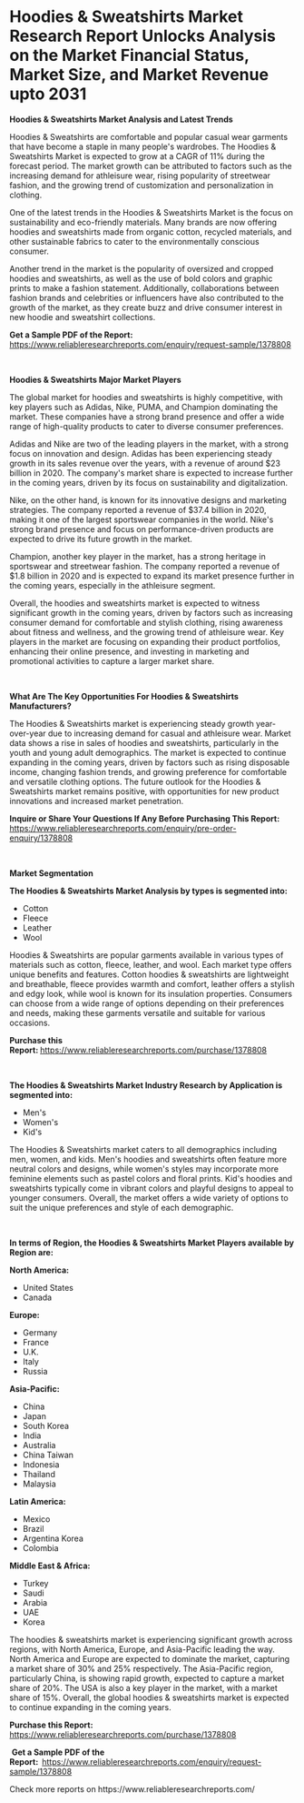 <p><h1>Hoodies & Sweatshirts Market Research Report Unlocks Analysis on the Market Financial Status, Market Size, and Market Revenue upto 2031</h1></p><p><strong>Hoodies & Sweatshirts Market Analysis and Latest Trends</strong></p>
<p><p>Hoodies & Sweatshirts are comfortable and popular casual wear garments that have become a staple in many people's wardrobes. The Hoodies & Sweatshirts Market is expected to grow at a CAGR of 11% during the forecast period. The market growth can be attributed to factors such as the increasing demand for athleisure wear, rising popularity of streetwear fashion, and the growing trend of customization and personalization in clothing.</p><p>One of the latest trends in the Hoodies & Sweatshirts Market is the focus on sustainability and eco-friendly materials. Many brands are now offering hoodies and sweatshirts made from organic cotton, recycled materials, and other sustainable fabrics to cater to the environmentally conscious consumer.</p><p>Another trend in the market is the popularity of oversized and cropped hoodies and sweatshirts, as well as the use of bold colors and graphic prints to make a fashion statement. Additionally, collaborations between fashion brands and celebrities or influencers have also contributed to the growth of the market, as they create buzz and drive consumer interest in new hoodie and sweatshirt collections.</p></p>
<p><strong>Get a Sample PDF of the Report:&nbsp;</strong> <a href="https://www.reliableresearchreports.com/enquiry/request-sample/1378808">https://www.reliableresearchreports.com/enquiry/request-sample/1378808</a></p>
<p>&nbsp;</p>
<p><strong>Hoodies & Sweatshirts Major Market Players</strong></p>
<p><p>The global market for hoodies and sweatshirts is highly competitive, with key players such as Adidas, Nike, PUMA, and Champion dominating the market. These companies have a strong brand presence and offer a wide range of high-quality products to cater to diverse consumer preferences.</p><p>Adidas and Nike are two of the leading players in the market, with a strong focus on innovation and design. Adidas has been experiencing steady growth in its sales revenue over the years, with a revenue of around $23 billion in 2020. The company's market share is expected to increase further in the coming years, driven by its focus on sustainability and digitalization.</p><p>Nike, on the other hand, is known for its innovative designs and marketing strategies. The company reported a revenue of $37.4 billion in 2020, making it one of the largest sportswear companies in the world. Nike's strong brand presence and focus on performance-driven products are expected to drive its future growth in the market.</p><p>Champion, another key player in the market, has a strong heritage in sportswear and streetwear fashion. The company reported a revenue of $1.8 billion in 2020 and is expected to expand its market presence further in the coming years, especially in the athleisure segment.</p><p>Overall, the hoodies and sweatshirts market is expected to witness significant growth in the coming years, driven by factors such as increasing consumer demand for comfortable and stylish clothing, rising awareness about fitness and wellness, and the growing trend of athleisure wear. Key players in the market are focusing on expanding their product portfolios, enhancing their online presence, and investing in marketing and promotional activities to capture a larger market share.</p></p>
<p>&nbsp;</p>
<p><strong>What Are The Key Opportunities For Hoodies & Sweatshirts Manufacturers?</strong></p>
<p><p>The Hoodies & Sweatshirts market is experiencing steady growth year-over-year due to increasing demand for casual and athleisure wear. Market data shows a rise in sales of hoodies and sweatshirts, particularly in the youth and young adult demographics. The market is expected to continue expanding in the coming years, driven by factors such as rising disposable income, changing fashion trends, and growing preference for comfortable and versatile clothing options. The future outlook for the Hoodies & Sweatshirts market remains positive, with opportunities for new product innovations and increased market penetration.</p></p>
<p><strong>Inquire or Share Your Questions If Any Before Purchasing This Report:</strong> <a href="https://www.reliableresearchreports.com/enquiry/pre-order-enquiry/1378808">https://www.reliableresearchreports.com/enquiry/pre-order-enquiry/1378808</a></p>
<p>&nbsp;</p>
<p><strong>Market Segmentation</strong></p>
<p><strong>The Hoodies & Sweatshirts Market Analysis by types is segmented into:</strong></p>
<p><ul><li>Cotton</li><li>Fleece</li><li>Leather</li><li>Wool</li></ul></p>
<p><p>Hoodies & Sweatshirts are popular garments available in various types of materials such as cotton, fleece, leather, and wool. Each market type offers unique benefits and features. Cotton hoodies & sweatshirts are lightweight and breathable, fleece provides warmth and comfort, leather offers a stylish and edgy look, while wool is known for its insulation properties. Consumers can choose from a wide range of options depending on their preferences and needs, making these garments versatile and suitable for various occasions.</p></p>
<p><strong>Purchase this Report:&nbsp;</strong><a href="https://www.reliableresearchreports.com/purchase/1378808">https://www.reliableresearchreports.com/purchase/1378808</a></p>
<p>&nbsp;</p>
<p><strong>The Hoodies & Sweatshirts Market Industry Research by Application is segmented into:</strong></p>
<p><ul><li>Men's</li><li>Women's</li><li>Kid's</li></ul></p>
<p><p>The Hoodies & Sweatshirts market caters to all demographics including men, women, and kids. Men's hoodies and sweatshirts often feature more neutral colors and designs, while women's styles may incorporate more feminine elements such as pastel colors and floral prints. Kid's hoodies and sweatshirts typically come in vibrant colors and playful designs to appeal to younger consumers. Overall, the market offers a wide variety of options to suit the unique preferences and style of each demographic.</p></p>
<p>&nbsp;</p>
<p><strong>In terms of Region, the Hoodies & Sweatshirts Market Players available by Region are:</strong></p>
<p>
    <p> <strong> North America: </strong>
        <ul>
            <li>United States</li>
            <li>Canada</li>
        </ul>
        </p> 
    <p> <strong> Europe: </strong>
        <ul>
            <li>Germany</li>
            <li>France</li>
            <li>U.K.</li>
            <li>Italy</li>
            <li>Russia</li>
        </ul>
        </p> 
    <p> <strong> Asia-Pacific: </strong>
        <ul>
            <li>China</li>
            <li>Japan</li>
            <li>South Korea</li>
            <li>India</li>
            <li>Australia</li>
            <li>China Taiwan</li>
            <li>Indonesia</li>
            <li>Thailand</li>
            <li>Malaysia</li>
        </ul>
        </p> 
    <p> <strong> Latin America: </strong>
        <ul>
            <li>Mexico</li>
            <li>Brazil</li>
            <li>Argentina Korea</li>
            <li>Colombia</li>
        </ul>
        </p> 
    <p> <strong> Middle East & Africa: </strong>
        <ul>
            <li>Turkey</li>
            <li>Saudi</li>
            <li>Arabia</li>
            <li>UAE</li>
            <li>Korea</li>
        </ul>
    </p>
    </p>
<p><p>The hoodies & sweatshirts market is experiencing significant growth across regions, with North America, Europe, and Asia-Pacific leading the way. North America and Europe are expected to dominate the market, capturing a market share of 30% and 25% respectively. The Asia-Pacific region, particularly China, is showing rapid growth, expected to capture a market share of 20%. The USA is also a key player in the market, with a market share of 15%. Overall, the global hoodies & sweatshirts market is expected to continue expanding in the coming years.</p></p>
<p><strong>Purchase this Report: </strong><a href="https://www.reliableresearchreports.com/purchase/1378808">https://www.reliableresearchreports.com/purchase/1378808</a></p>
<p>&nbsp;<strong>Get a Sample PDF of the Report:&nbsp;&nbsp;</strong><a href="https://www.reliableresearchreports.com/enquiry/request-sample/1378808">https://www.reliableresearchreports.com/enquiry/request-sample/1378808</a></p>
<p><strong></strong></p>
<p>Check more reports on https://www.reliableresearchreports.com/</p>